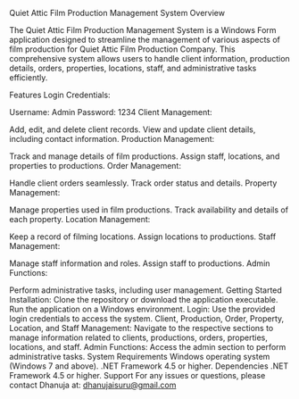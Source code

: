 Quiet Attic Film Production Management System
Overview

The Quiet Attic Film Production Management System is a Windows Form application designed to streamline the management of various aspects of film production for Quiet Attic Film Production Company. This comprehensive system allows users to handle client information, production details, orders, properties, locations, staff, and administrative tasks efficiently.

Features
Login Credentials:

Username: Admin
Password: 1234
Client Management:

Add, edit, and delete client records.
View and update client details, including contact information.
Production Management:

Track and manage details of film productions.
Assign staff, locations, and properties to productions.
Order Management:

Handle client orders seamlessly.
Track order status and details.
Property Management:

Manage properties used in film productions.
Track availability and details of each property.
Location Management:

Keep a record of filming locations.
Assign locations to productions.
Staff Management:

Manage staff information and roles.
Assign staff to productions.
Admin Functions:

Perform administrative tasks, including user management.
Getting Started
Installation:
Clone the repository or download the application executable.
Run the application on a Windows environment.
Login:
Use the provided login credentials to access the system.
Client, Production, Order, Property, Location, and Staff Management:
Navigate to the respective sections to manage information related to clients, productions, orders, properties, locations, and staff.
Admin Functions:
Access the admin section to perform administrative tasks.
System Requirements
Windows operating system (Windows 7 and above).
.NET Framework 4.5 or higher.
Dependencies
.NET Framework 4.5 or higher.
Support
For any issues or questions, please contact Dhanuja at: dhanujaisuru@gmail.com
